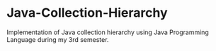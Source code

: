 # Java-Collection-Hierarchy
Implementation of Java collection hierarchy using Java Programming Language during my 3rd semester.
